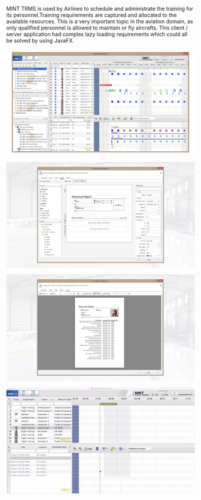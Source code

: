 MINT TRMS is used by Airlines to schedule and administrate the training for its personnel.Training requirements are captured and allocated to the available resources. This is a very important topic in the aviation domain, as only qualified personnel is allowed to maintain or fly aircrafts. This client / server application had complex lazy loading requirements which could all be solved by using JavaFX.

[![Screen 1](screen1.jpg)]()

[![Screen 2](screen2.jpg)]()

[![Screen 3](screen3.jpg)]()

[![Screen 4](screen4.jpg)]()